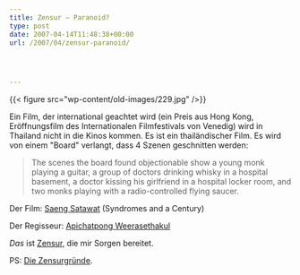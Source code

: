 ```yaml
---
title: Zensur – Paranoid?
type: post
date: 2007-04-14T11:48:38+00:00
url: /2007/04/zensur-paranoid/




---
```

{{< figure src="wp-content/old-images/229.jpg" />}}

Ein Film, der international geachtet wird (ein Preis aus Hong Kong, Eröffnungsfilm des Internationalen Filmfestivals von Venedig) wird in Thailand nicht in die Kinos kommen. Es ist ein thailändischer Film. Es wird von einem "Board" verlangt, dass 4 Szenen geschnitten werden:

> The scenes the board found objectionable show a young monk playing a guitar, a group of doctors drinking whisky in a hospital basement, a doctor kissing his girlfriend in a hospital locker room, and two monks playing with a radio-controlled flying saucer.

Der Film: [Saeng Satawat][1] (Syndromes and a Century)

Der Regisseur: [Apichatpong Weerasethakul][2]

_Das_ ist [Zensur][3], die mir Sorgen bereitet.

PS: [Die Zensurgründe][4].

 [1]: http://www.imdb.com/title/tt0477731/
 [2]: http://www.imdb.com/name/nm0917405/
 [3]: http://celinejulie.blogspot.com/2007/04/syndromes-and-century-is-censored-in.html
 [4]: http://filmsick.exteen.com/20070411/entry
